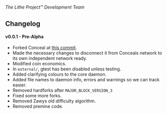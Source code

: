 ###### The Lithe Project&trade; Development Team

## Changelog

#### v0.0.1 - Pre-Alpha
- Forked Conceal at [this commit](https://github.com/ConcealNetwork/conceal-core/commit/6c07dbd781deed8d6e49fe98abac5e8175650321).
- Made the necessary changes to disconnect it from Conceals network to its own independent network ready.
- Modified coin economics.
- In `external/`, gtest has been disabled unless testing.
- Added clarifying colours to the core daemon.
- Added file names to daemon info, errors and warnings so we can track easier.
- Removed hardforks after `MAJOR_BLOCK_VERSION_3`
- Fixed some more forks.
- Removed Zawys old difficulty algorithm.
- Removed premine code.
